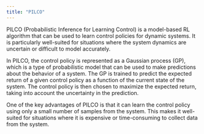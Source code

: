 ```yaml
---
title: "PILCO"
---
```

PILCO (Probabilistic Inference for Learning Control) is a model-based RL algorithm that can be used to learn control policies for dynamic systems.
It is particularly well-suited for situations where the system dynamics are uncertain or difficult to model accurately.

In PILCO, the control policy is represented as a Gaussian process (GP), which is a type of probabilistic model that can be used to make predictions about the behavior of a system. The GP is trained to predict the expected return of a given control policy as a function of the current state of the system. The control policy is then chosen to maximize the expected return, taking into account the uncertainty in the prediction.

One of the key advantages of PILCO is that it can learn the control policy using only a small number of samples from the system. This makes it well-suited for situations where it is expensive or time-consuming to collect data from the system.

